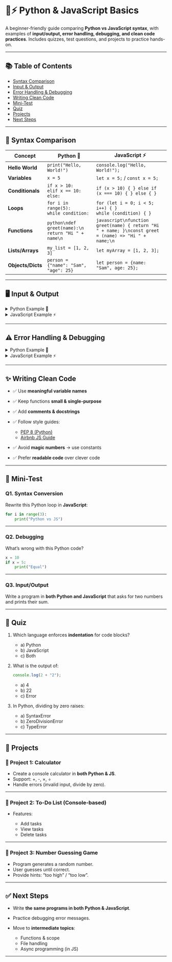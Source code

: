 # 🐍⚡ Python & JavaScript Basics

A beginner-friendly guide comparing **Python vs JavaScript syntax**, with examples of **input/output, error handling, debugging, and clean code practices**. Includes quizzes, test questions, and projects to practice hands-on.

---

## 📚 Table of Contents

* [Syntax Comparison](#-syntax-comparison)
* [Input & Output](#-input--output)
* [Error Handling & Debugging](#-error-handling--debugging)
* [Writing Clean Code](#-writing-clean-code)
* [Mini-Test](#-mini-test)
* [Quiz](#-quiz)
* [Projects](#-projects)
* [Next Steps](#-next-steps)

---

## 🔄 Syntax Comparison

| Concept           | Python 🐍                                             | JavaScript ⚡                                                                                         |
| ----------------- | ----------------------------------------------------- | ---------------------------------------------------------------------------------------------------- |
| **Hello World**   | `print("Hello, World!")`                              | `console.log("Hello, World!");`                                                                      |
| **Variables**     | `x = 5`                                               | `let x = 5;` / `const x = 5;`                                                                        |
| **Conditionals**  | `if x > 10:` <br> `elif x == 10:` <br> `else:`        | `if (x > 10) { } else if (x === 10) { } else { }`                                                    |
| **Loops**         | `for i in range(5):` <br> `while condition:`          | `for (let i = 0; i < 5; i++) { }` <br> `while (condition) { }`                                       |
| **Functions**     | `python\ndef greet(name):\n    return "Hi " + name\n` | `javascript\nfunction greet(name) { return "Hi " + name; }\nconst greet = (name) => "Hi " + name;\n` |
| **Lists/Arrays**  | `my_list = [1, 2, 3]`                                 | `let myArray = [1, 2, 3];`                                                                           |
| **Objects/Dicts** | `person = {"name": "Sam", "age": 25}`                 | `let person = {name: "Sam", age: 25};`                                                               |

---

## 🖥️ Input & Output

<details>
<summary>Python Example 🐍</summary>

```python
name = input("Enter your name: ")
print("Hello,", name)
```

</details>

<details>
<summary>JavaScript Example ⚡</summary>

```javascript
let name = prompt("Enter your name:");
console.log("Hello, " + name);
```

</details>

---

## ⚠️ Error Handling & Debugging

<details>
<summary>Python Example 🐍</summary>

```python
try:
    number = int(input("Enter a number: "))
    print(10 / number)
except ValueError:
    print("Please enter a valid number!")
except ZeroDivisionError:
    print("Cannot divide by zero!")
```

</details>

<details>
<summary>JavaScript Example ⚡</summary>

```javascript
try {
    let number = parseInt(prompt("Enter a number:"));
    console.log(10 / number);
} catch (error) {
    console.log("Something went wrong:", error.message);
}
```

</details>

---

## ✨ Writing Clean Code

* ✅ Use **meaningful variable names**
* ✅ Keep functions **small & single-purpose**
* ✅ Add **comments & docstrings**
* ✅ Follow style guides:

  * [PEP 8 (Python)](https://peps.python.org/pep-0008/)
  * [Airbnb JS Guide](https://github.com/airbnb/javascript)
* ✅ Avoid **magic numbers** → use constants
* ✅ Prefer **readable code** over clever code

---

## 🔹 Mini-Test

### Q1. Syntax Conversion

Rewrite this Python loop in **JavaScript**:

```python
for i in range(3):
    print("Python vs JS")
```

---

### Q2. Debugging

What’s wrong with this Python code?

```python
x = 10
if x = 5:
    print("Equal")
```

---

### Q3. Input/Output

Write a program in **both Python and JavaScript** that asks for two numbers and prints their sum.

---

## 📝 Quiz

1. Which language enforces **indentation** for code blocks?

   * a) Python
   * b) JavaScript
   * c) Both

2. What is the output of:

   ```javascript
   console.log(2 + "2");
   ```

   * a) 4
   * b) 22
   * c) Error

3. In Python, dividing by zero raises:

   * a) SyntaxError
   * b) ZeroDivisionError
   * c) TypeError

---

## 🚀 Projects

### 📌 Project 1: Calculator

* Create a console calculator in **both Python & JS**.
* Support: +, -, ×, ÷
* Handle errors (invalid input, divide by zero).

---

### 📌 Project 2: To-Do List (Console-based)

* Features:

  * Add tasks
  * View tasks
  * Delete tasks

---

### 📌 Project 3: Number Guessing Game

* Program generates a random number.
* User guesses until correct.
* Provide hints: “too high” / “too low”.

---

## ✅ Next Steps

* Write **the same programs in both Python & JavaScript**.
* Practice debugging error messages.
* Move to **intermediate topics**:

  * Functions & scope
  * File handling
  * Async programming (in JS)

---
